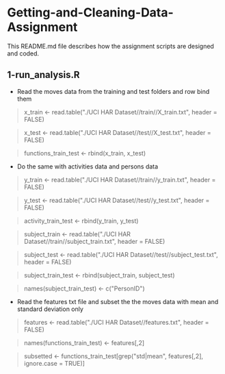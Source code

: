 # Getting-and-Cleaning-Data-Assignment

This README.md file describes how the assignment scripts are designed and coded.

## 1-run_analysis.R

* Read the moves data from the training and test folders and row bind them

> x_train <- read.table("./UCI HAR Dataset//train//X_train.txt", header = FALSE)

> x_test <- read.table("./UCI HAR Dataset//test//X_test.txt", header = FALSE)

> functions_train_test <- rbind(x_train, x_test)


* Do the same with activities data and persons data

> y_train <- read.table("./UCI HAR Dataset//train//y_train.txt", header = FALSE)

> y_test <- read.table("./UCI HAR Dataset//test//y_test.txt", header = FALSE)

> activity_train_test <- rbind(y_train, y_test)


> subject_train <- read.table("./UCI HAR Dataset//train//subject_train.txt", header = FALSE)

> subject_test <- read.table("./UCI HAR Dataset//test//subject_test.txt", header = FALSE)

> subject_train_test <- rbind(subject_train, subject_test)

> names(subject_train_test) <- c("PersonID")


* Read the features txt file and subset the the moves data with mean and standard deviation only

> features <- read.table("./UCI HAR Dataset//features.txt", header = FALSE)

> names(functions_train_test) <- features[,2]

> subsetted <- functions_train_test[grep("std|mean", features[,2], ignore.case = TRUE)]
 